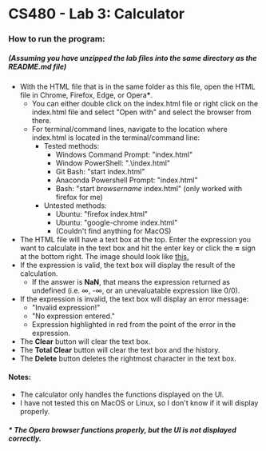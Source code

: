 # CS480 - Lab 3: Calculator

### How to run the program:

##### **(Assuming you have unzipped the lab files into the same directory as the README.md file)**

- With the HTML file that is in the same folder as this file, open the HTML file in Chrome, Firefox, Edge, or Opera<strong>\*</strong>.
  - You can either double click on the index.html file or right click on the index.html file and select "Open with" and select the browser from there.
  - For terminal/command lines, navigate to the location where index.html is located in the terminal/command line:
    - Tested methods:
      - Windows Command Prompt: "index.html"
      - Window PowerShell: ".\index.html"
      - Git Bash: "start index.html"
      - Anaconda Powershell Prompt: "index.html"
      - Bash: "start _browsername_ index.html" (only worked with firefox for me)
    - Untested methods:
      - Ubuntu: "firefox index.html"
      - Ubuntu: "google-chrome index.html"
      - (Couldn't find anything for MacOS)
- The HTML file will have a text box at the top. Enter the expression you want to calculate in the text box and hit the enter key
  or click the **=** sign at the bottom right. The image should look like [this.](Expected_UI.JPG)
- If the expression is valid, the text box will display the result of the calculation.
  - If the answer is **NaN**, that means the expression returned as undefined (i.e. ∞, -∞, or an unevaluatable expression like 0/0).
- If the expression is invalid, the text box will display an error message:
  - "Invalid expression!"
  - "No expression entered."
  - Expression highlighted in red from the point of the error in the expression.
- The **Clear** button will clear the text box.
- The **Total Clear** button will clear the text box and the history.
- The **Delete** button deletes the rightmost character in the text box.

#### **Notes:**

- The calculator only handles the functions displayed on the UI.
- I have not tested this on MacOS or Linux, so I don't know if it will display properly.

##### <strong>\*</strong> The Opera browser functions properly, but the UI is not displayed correctly.
